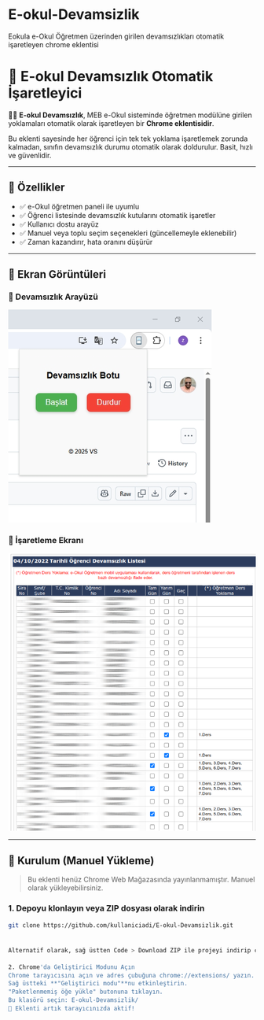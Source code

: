 # E-okul-Devamsizlik
Eokula e-Okul Öğretmen üzerinden girilen devamsızlıkları otomatik işaretleyen chrome eklentisi




# 📌 E-okul Devamsızlık Otomatik İşaretleyici

🧑‍🏫 **E-okul Devamsızlık**, MEB e-Okul sisteminde öğretmen modülüne girilen yoklamaları otomatik olarak işaretleyen bir **Chrome eklentisidir**.

Bu eklenti sayesinde her öğrenci için tek tek yoklama işaretlemek zorunda kalmadan, sınıfın devamsızlık durumu otomatik olarak doldurulur. Basit, hızlı ve güvenlidir.

---

## 🚀 Özellikler

- ✅ e-Okul öğretmen paneli ile uyumlu
- ✅ Öğrenci listesinde devamsızlık kutularını otomatik işaretler
- ✅ Kullanıcı dostu arayüz
- ✅ Manuel veya toplu seçim seçenekleri (güncellemeyle eklenebilir)
- ✅ Zaman kazandırır, hata oranını düşürür

---

## 📸 Ekran Görüntüleri

### 🔹 Devamsızlık Arayüzü
![](plugin_ekran.jpg)

### 🔹 İşaretleme Ekranı
![](devamsizlik.png)

---

## 🔧 Kurulum (Manuel Yükleme)

> Bu eklenti henüz Chrome Web Mağazasında yayınlanmamıştır. Manuel olarak yükleyebilirsiniz.

### 1. Depoyu klonlayın veya ZIP dosyası olarak indirin

```bash
git clone https://github.com/kullaniciadi/E-okul-Devamsizlik.git


Alternatif olarak, sağ üstten Code > Download ZIP ile projeyi indirip çıkarabilirsiniz.

2. Chrome'da Geliştirici Modunu Açın
Chrome tarayıcısını açın ve adres çubuğuna chrome://extensions/ yazın.
Sağ üstteki **"Geliştirici modu"**nu etkinleştirin.
"Paketlenmemiş öğe yükle" butonuna tıklayın.
Bu klasörü seçin: E-okul-Devamsizlik/
🎉 Eklenti artık tarayıcınızda aktif!
